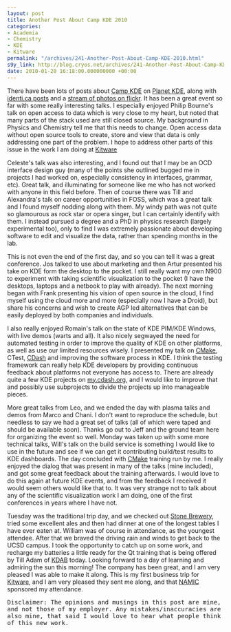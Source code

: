 ```yaml
---
layout: post
title: Another Post About Camp KDE 2010
categories:
- Academia
- Chemistry
- KDE
- Kitware
permalink: "/archives/241-Another-Post-About-Camp-KDE-2010.html"
s9y_link: http://blog.cryos.net/archives/241-Another-Post-About-Camp-KDE-2010.html
date: 2010-01-20 16:18:00.000000000 +00:00
---
```

<span><p>There have been lots of posts about <a href="http://camp.kde.org/">Camp KDE</a> on <a href="http://planetkde.org/">Planet KDE</a>, along with <a href="http://identi.ca/tag/campkde">identi.ca posts</a> and a <A href="http://www.flickr.com/groups/1336717@N21/">stream of photos on flickr</a>. It has been a great event so far with some really interesting talks. I especially enjoyed Philip Bourne's talk on open access to data which is very close to my heart, but noted that many parts of the stack used are still closed source. My background in Physics and Chemistry tell me that this needs to change. Open access data without open source tools to create, store and view that data is only addressing one part of the problem. I hope to address other parts of this issue in the work I am doing at <a href="http://www.kitware.com/">Kitware</a></p>

<p>Celeste's talk was also interesting, and I found out that I may be an OCD interface design guy (many of the points she outlined bugged me in projects I had worked on, especially consistency in interfaces, grammar, etc). Great talk, and illuminating for someone like me who has not worked with anyone in this field before. Then of course there was Till and Alexandra's talk on career opportunities in FOSS, which was a great talk and I found myself nodding along with them. My windy path was not quite so glamourous as rock star or opera singer, but I can certainly identify with them. I instead pursued a degree and a PhD in physics research (largely experimental too), only to find I was extremely passionate about developing software to edit and visualize the data, rather than spending months in the lab.</p>

<p>This is not even the end of the first day, and so you can tell it was a great conference. Jos talked to use about marketing and then Artur presented his take on KDE form the desktop to the pocket. I still really want my own N900 to experiment with taking scientific visualization to the pocket (I have the desktops, laptops and a netbook to play with already). The next morning began with Frank presenting his vision of open source in the cloud, I find myself using the cloud more and more (especially now I have a Droid), but share his concerns and wish to create AGP led alternatives that can be easily deployed by both companies and individuals.</p>

<p>I also really enjoyed Romain's talk on the state of KDE PIM/KDE Windows, with live demos (warts and all). It also nicely segwayed the need for automated testing in order to improve the quality of KDE on other platforms, as well as use our limited resources wisely. I presented my talk on <a href="http://www.cmake.org/">CMake</a>, CTest, <a href="http://www.cdash.org/">CDash</a> and improving the software process in KDE. I think the testing framework can really help KDE developers by providing continuous feedback about platforms not everyone has access to. There are already quite a few KDE projects on <a href="http://my.cdash.org/">my.cdash.org</a>, and I would like to improve that and possibly use subprojects to divide the projects up into manageable pieces.</p>

<p>More great talks from Leo, and we ended the day with plasma talks and demos from Marco and Chani. I don't want to reproduce the schedule, but needless to say we had a great set of talks (all of which were taped and should be available soon). Thanks go out to Jeff and the ground team here for organizing the event so well. Monday was taken up with some more technical talks, Will's talk on the build service is something I would like to use in the future and see if we can get it contributing build/test results to KDE dashboards. The day concluded with <a href="http://www.cmake.org/">CMake</a> training run by me. I really enjoyed the dialog that was present in many of the talks (mine included), and got some great feedback about the training afterwards. I would love to do this again at future KDE events, and from the feedback I received it would seem others would like that to. It was very strange not to talk about any of the scientific visualization work I am doing, one of the first conferences in years where I have not.</p>

<p>Tuesday was the traditional trip day, and we checked out <a href="http://www.stonebrew.com/">Stone Brewery</a>, tried some excellent ales and then had dinner at one of the longest tables I have ever eaten at. William was of course in attendance, as the youngest attendee. After that we braved the driving rain and winds to get back to the UCSD campus. I took the opportunity to catch up on some work, and recharge my batteries a little ready for the Qt training that is being offered by Till Adam of <a href="http://www.kdab.com/">KDAB</a> today. Looking forward to a day of learning and admiring the sun this morning! The company has been great, and I am very pleased I was able to make it along. This is my first business trip for <a href="http://www.kitware.com/">Kitware</a>, and I am very pleased they sent me along, and that <a href="http://www.na-mic.org/">NAMIC</a> sponsored my attendance.</p>

<p><tt>Disclaimer: The opinions and musings in this post are mine, and not those of my employer. Any mistakes/inaccuracies are also mine, that said I would love to hear what people think of this new work.</tt></p></span>
